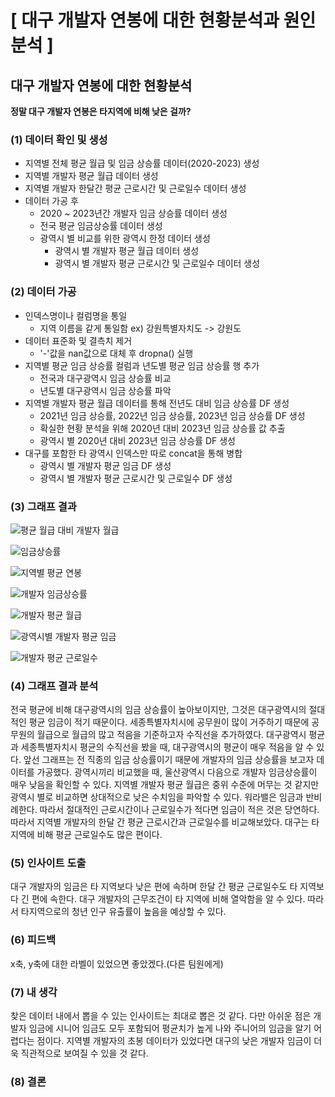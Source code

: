 # [ 대구 개발자 연봉에 대한 현황분석과 원인분석 ]


## 대구 개발자 연봉에 대한 현황분석


**정말 대구 개발자 연봉은 타지역에 비해 낮은 걸까?**


### (1) 데이터 확인 및 생성

- 지역별 전체 평균 월급 및 임금 상승률 데이터(2020-2023) 생성
- 지역별 개발자 평균 월급 데이터 생성
- 지역별 개발자 한달간 평균 근로시간 및 근로일수 데이터 생성
- 데이터 가공 후
    - 2020 ~ 2023년간 개발자 임금 상승률 데이터 생성
    - 전국 평균 임금상승률 데이터 생성 
    - 광역시 별 비교를 위한 광역시 한정 데이터 생성
        - 광역시 별 개발자 평균 월급 데이터 생성
        - 광역시 별 개발자 평균 근로시간 및 근로일수 데이터 생성


### (2) 데이터 가공

- 인덱스명이나 컬럼명을 통일
    - 지역 이름을 같게 통일함 ex) 강원특별자치도 -> 강원도
- 데이터 표준화 및 결측치 제거
    - '-'값을 nan값으로 대체 후 dropna() 실행 
- 지역별 평균 임금 상승률 컬럼과 년도별 평균 임금 상승률 행 추가
    - 전국과 대구광역시 임금 상승률 비교
    - 년도별 대구광역시 임금 상승률 파악
- 지역별 개발자 평균 월급 데이터를 통해 전년도 대비 임금 상승률 DF 생성
    - 2021년 임금 상승률, 2022년 임금 상승률, 2023년 임금 상승률 DF 생성
    - 확실한 현황 분석을 위해 2020년 대비 2023년 임금 상승률 값 추출
    - 광역시 별 2020년 대비 2023년 임금 상승률 DF 생성
- 대구를 포함한 타 광역시 인덱스만 따로 concat을 통해 병합
    - 광역시 별 개발자 평균 임금 DF 생성
    - 광역시 별 개발자 평균 근로시간 및 근로일수 DF 생성


### (3) 그래프 결과


![평균 월급 대비 개발자 월급](https://github.com/ParkHeeJin00/KDT-5_PublicdataProject/assets/155441547/6134601b-14d2-448e-8058-2320c310f80d)


![임금상승률](https://github.com/ParkHeeJin00/KDT-5_PublicdataProject/assets/155441547/d9eb9d3d-1490-4b66-ae28-3dfea4c561f5)


![지역별 평균 연봉](https://github.com/ParkHeeJin00/KDT-5_PublicdataProject/assets/155441547/f23881e8-d817-494a-926c-fba231ee865d)


![개발자 임금상승률](https://github.com/ParkHeeJin00/KDT-5_PublicdataProject/assets/155441547/496e8d79-b049-45d8-bc81-a28fbc222239)


![개발자 평균 월급](https://github.com/ParkHeeJin00/KDT-5_PublicdataProject/assets/155441547/e933e607-0785-4b85-bf02-a2766fe1e968)


![광역시별 개발자 평균 임금](https://github.com/ParkHeeJin00/KDT-5_PublicdataProject/assets/155441547/cf640b44-aca9-4ba4-85af-82be04245362)


![개발자 평균 근로일수](https://github.com/ParkHeeJin00/KDT-5_PublicdataProject/assets/155441547/dfabcb1a-d9aa-49e5-9fd1-381eb758c2f4)



### (4) 그래프 결과 분석

전국 평균에 비해 대구광역시의 임금 상승률이 높아보이지만, 그것은 대구광역시의 절대적인 평균 임금이 적기 때문이다. 세종특별자치시에 공무원이 많이 거주하기 때문에 공무원의 월급으로 월급의 많고 적음을 기준하고자 수직선을 추가하였다. 대구광역시 평균과 세종특별자치시 평균의 수직선을 봤을 때, 대구광역시의 평균이 매우 적음을 알 수 있다. 앞선 그래프는 전 직종의 임금 상승률이기 때문에 개발자의 임금 상승률을 보고자 데이터를 가공했다. 광역시끼리 비교했을 때, 울산광역시 다음으로 개발자 임금상승률이 매우 낮음을 확인할 수 있다. 지역별 개발자 평균 월급은 중위 수준에 머무는 것 같지만 광역시 별로 비교하면 상대적으로 낮은 수치임을 파악할 수 있다. 워라밸은 임금과 반비례한다. 따라서 절대적인 근로시간이나 근로일수가 적다면 임금이 적은 것은 당연하다. 따라서 지역별 개발자의 한달 간 평균 근로시간과 근로일수를 비교해보았다. 대구는 타 지역에 비해 평균 근로일수도 많은 편이다.


### (5) 인사이트 도출

대구 개발자의 임금은 타 지역보다 낮은 편에 속하며 한달 간 평균 근로일수도 타 지역보다 긴 편에 속한다. 대구 개발자의 근무조건이 타 지역에 비해 열악함을 알 수 있다. 따라서 타지역으로의 청년 인구 유출률이 높음을 예상할 수 있다.


### (6) 피드백

x축, y축에 대한 라벨이 있었으면 좋았겠다.(다른 팀원에게)


### (7) 내 생각

찾은 데이터 내에서 뽑을 수 있는 인사이트는 최대로 뽑은 것 같다. 다만 아쉬운 점은 개발자 임금에 시니어 임금도 모두 포함되어 평균치가 높게 나와 주니어의 임금을 알기 어렵다는 점이다. 지역별 개발자의 초봉 데이터가 있었다면 대구의 낮은 개발자 임금이 더욱 직관적으로 보여질 수 있을 것 같다.


### (8) 결론

<aside>
